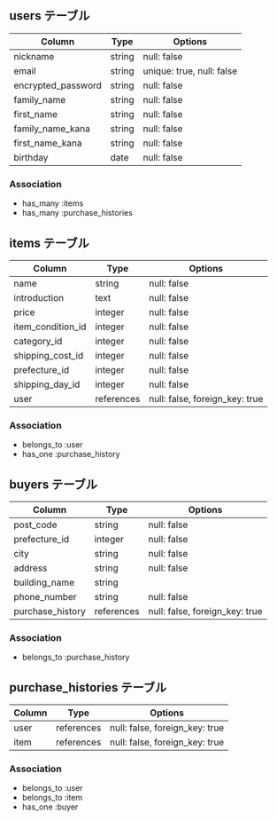 ## users テーブル

| Column                     | Type   | Options                  |
| -------------------------- | ------ | ----------------------   |
| nickname                   | string | null: false              |
| email                      | string | unique: true, null: false|
| encrypted_password         | string | null: false              |
| family_name                | string | null: false              |
| first_name                 | string | null: false              |
| family_name_kana           | string | null: false              |
| first_name_kana            | string | null: false              |
| birthday                   | date   | null: false              |

### Association

- has_many :items
- has_many  :purchase_histories

## items テーブル

| Column             | Type       | Options                        |
| --------------     | ------     | -----------                    |
| name               | string     | null: false                    |
| introduction       | text       | null: false                    |
| price              | integer    | null: false                    |
| item_condition_id  | integer    | null: false                    |
| category_id        | integer    | null: false                    |
| shipping_cost_id   | integer    | null: false                    |
| prefecture_id      | integer    | null: false                    |
| shipping_day_id    | integer    | null: false                    |
| user               | references | null: false, foreign_key: true |

### Association

- belongs_to :user
- has_one    :purchase_history

## buyers テーブル

| Column           | Type       | Options                        |
| ---------------- | ---------- | ------------------------------ |
| post_code        | string     | null: false                    |
| prefecture_id    | integer    | null: false                    |
| city             | string     | null: false                    |
| address          | string     | null: false                    |
| building_name    | string     |                                |
| phone_number     | string     | null: false                    |
| purchase_history | references | null: false, foreign_key: true |

### Association

- belongs_to :purchase_history



## purchase_histories テーブル

| Column         | Type       | Options                        |
| -------------- | ---------- | ------------------------------ |
| user           | references | null: false, foreign_key: true |
| item           | references | null: false, foreign_key: true |

### Association

- belongs_to :user
- belongs_to :item
- has_one    :buyer






